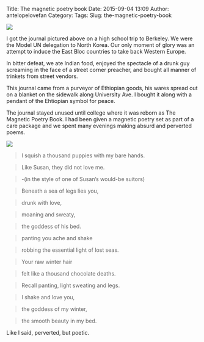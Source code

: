 Title: The magnetic poetry book
Date: 2015-09-04 13:09
Author: antelopelovefan
Category: 
Tags: 
Slug: the-magnetic-poetry-book

<img src="https://cdn-images-1.medium.com/max/800/1*93kC0WuMJvQsl3MEpvGKAQ.jpeg"  />

I got the journal pictured above on a high school trip to Berkeley. We were the Model UN delegation to North Korea. Our only moment of glory was an attempt to induce the East Bloc countries to take back Western Europe.

In bitter defeat, we ate Indian food, enjoyed the spectacle of a drunk guy screaming in the face of a street corner preacher, and bought all manner of trinkets from street vendors.

This journal came from a purveyor of Ethiopian goods, his wares spread out on a blanket on the sidewalk along University Ave. I bought it along with a pendant of the Ehtiopian symbol for peace.

The journal stayed unused until college where it was reborn as The Magnetic Poetry Book. I had been given a magnetic poetry set as part of a care package and we spent many evenings making absurd and perverted poems.

<img src="https://cdn-images-1.medium.com/max/800/1*y5iGrHQx6IHkI4AgNSlkvw.jpeg"  />

> I squish a thousand puppies with my bare hands.

> Like Susan, they did not love me.

> -(in the style of one of Susan’s would-be suitors)

> Beneath a sea of legs lies you,

> drunk with love,

> moaning and sweaty,

> the goddess of his bed.

> panting you ache and shake

> robbing the essential light of lost seas.

> Your raw winter hair

> felt like a thousand chocolate deaths.

> Recall panting, light sweating and legs.

> I shake and love you,

> the goddess of my winter,

> the smooth beauty in my bed.

Like I said, perverted, but poetic.


